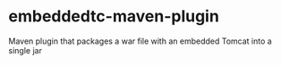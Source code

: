 embeddedtc-maven-plugin
=======================

Maven plugin that packages a war file with an embedded Tomcat into a single jar